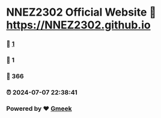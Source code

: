 # NNEZ2302 Official Website :link: https://NNEZ2302.github.io 
### :page_facing_up: [1](https://NNEZ2302.github.io/tag.html) 
### :speech_balloon: 1 
### :hibiscus: 366 
### :alarm_clock: 2024-07-07 22:38:41 
### Powered by :heart: [Gmeek](https://github.com/Meekdai/Gmeek)
